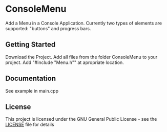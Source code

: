 # ConsoleMenu

Add a Menu in a Console Application. Currently two types of elements are supported: "buttons" and progress bars.


## Getting Started

Download the Project. Add all files from the folder ConsoleMenu to your project. Add "#include "Menu.h"" at apropriate location.

## Documentation

See example in main.cpp

## License

This project is licensed under the GNU General Public License - see the [LICENSE](LICENSE) file for details
